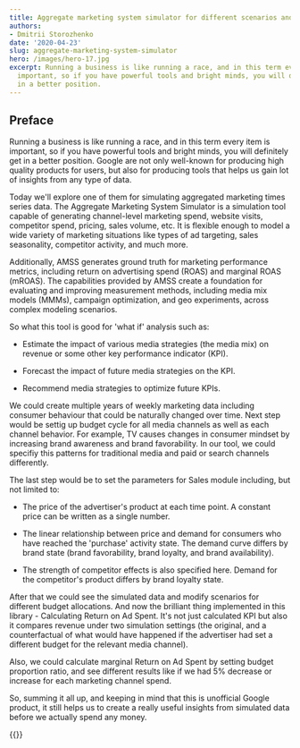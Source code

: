 ```yaml
---
title: Aggregate marketing system simulator for different scenarios and channels
authors: 
- Dmitrii Storozhenko
date: '2020-04-23'
slug: aggregate-marketing-system-simulator
hero: /images/hero-17.jpg
excerpt: Running a business is like running a race, and in this term every item is
  important, so if you have powerful tools and bright minds, you will definitely get
  in a better position.
---
```


## Preface

Running a business is like running a race, and in this term every item is important, so if you have powerful tools and bright minds, you will definitely get in a better position. Google are not only well-known for producing high quality products for users, but also for producing tools that helps us gain lot of insights from any type of data.

Today we'll explore one of them for simulating aggregated marketing times series data. The Aggregate Marketing System Simulator is a simulation tool capable of generating channel-level marketing spend, website visits, competitor spend, pricing, sales volume, etc. It is flexible enough to model a wide variety of marketing situations like types of ad targeting, sales seasonality, competitor activity, and much more.

Additionally, AMSS generates ground truth for marketing performance metrics, including return on advertising spend (ROAS) and marginal ROAS (mROAS). The capabilities provided by AMSS create a foundation for evaluating and improving measurement methods, including media mix models (MMMs), campaign optimization, and geo experiments, across complex modeling scenarios.

So what this tool is good for 'what if' analysis such as:

*   Estimate the impact of various media strategies (the media mix) on revenue or some other key performance indicator (KPI).

*   Forecast the impact of future media strategies on the KPI.

*   Recommend media strategies to optimize future KPIs.


We could create multiple years of weekly marketing data including consumer behaviour that could be naturally changed over time. 
Next step would be settig up budget cycle for all media channels as well as each channel behavior. 
For example, TV causes changes in consumer mindset by increasing brand awareness and brand favorability. In our tool, we could specifiy this patterns for traditional media and paid or search channels differently.

The last step would be to set the parameters for Sales module including, but not limited to:

* The price of the advertiser's product at each time point. A constant price can be written as a single number.

* The linear relationship between price and demand for consumers who have reached the 'purchase' activity state. The demand curve differs by brand state (brand favorability, brand loyalty, and brand availability).

* The strength of competitor effects is also specified here. Demand for the competitor's product differs by brand loyalty state.


After that we could see the simulated data and modify scenarios for different budget allocations. 
And now the brilliant thing implemented in this library - Calculating Return on Ad Spent. It's not just calculated KPI but also it compares revenue under two simulation settings (the original, and a counterfactual of what would have happened if the advertiser had set a different budget for the relevant media channel).

Also, we could calculate marginal Return on Ad Spent by setting budget proportion ratio, and see different results like if we had 5% decrease or increase for each marketing channel spend.

So, summing it all up, and keeping in mind that this is unofficial Google product, it still helps us to create a really useful insights from simulated data before we actually spend any money.


{{<subscribe email = "your@email.com">}}